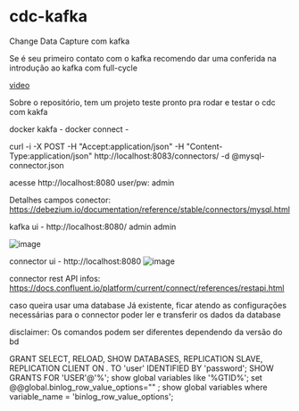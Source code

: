 # cdc-kafka

Change Data Capture com kafka

Se é seu primeiro contato com o kafka recomendo dar uma conferida na introdução ao kafka com full-cycle

[video](https://www.youtube.com/watch?v=o5yviW6QSrE&list=PL5aY_NrL1rjt_AZxj11kQjiTNLGg4ZaZA&ab_channel=FullCycle)

Sobre o repositório, tem um projeto teste pronto pra rodar e testar o cdc com kakfa

docker kakfa -
docker connect -

curl -i -X POST -H "Accept:application/json" -H "Content-Type:application/json" http://localhost:8083/connectors/ -d @mysql-connector.json 

acesse  http://localhost:8080
user/pw: admin


Detalhes campos conector: https://debezium.io/documentation/reference/stable/connectors/mysql.html 


kafka ui - http://localhost:8080/ admin admin

![image](https://github.com/lumier189/cdc-kafka/assets/108551838/d63d96e2-c55c-4224-9f45-770121e103d1)

connector ui - http://localhost:8080
![image](https://github.com/lumier189/cdc-kafka/assets/108551838/7cc314b1-be6c-48d9-bf37-ebd390c33a23)

connector rest API infos:
https://docs.confluent.io/platform/current/connect/references/restapi.html

caso queira usar uma database Já existente, ficar atendo as configurações necessárias para o connector poder ler e transferir os dados da database

disclaimer: Os comandos podem ser diferentes dependendo da versão do bd

GRANT SELECT, RELOAD, SHOW DATABASES, REPLICATION SLAVE, REPLICATION CLIENT ON *.* TO 'user' IDENTIFIED BY 'password';
SHOW GRANTS FOR 'USER'@'%'; 
show global variables like '%GTID%';
set @@global.binlog_row_value_options="" ; 
show global variables where variable_name = 'binlog_row_value_options'; 
